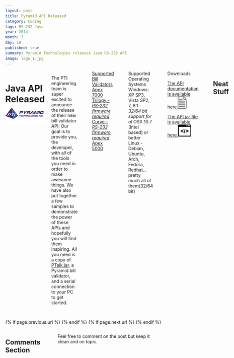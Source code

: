 ```yaml
---
layout: post
title: Pyramid API Released
category: Coding
tags: RS-232 Java
year: 2014
month: 7
day: 18
published: true
summary: Pyramid Technologies releases Java RS-232 API
image: logo_1.jpg
---
```


<!-- Content -->
<div class="row">
	<div class="col-md-9 columns">
	<!-- CONTENT HERE -->
	  
<h1>Java API Released<img alt="logo_1" class="pull-right" src="/img/logo.png" style="height:59px; width:149px" /></h1>

<p>The PTI engineering team is super excited to announce the release of their new bill validator API. Our goal is to provide you, the developer, with all of the tools you need in order to make awesome things. We have also put together a few samples to demonstrate the power of these APIs and hopefully you will find them inspiring. All you need is a copy of <a href="/api/release/PTalk.jar" target="_blank">PTalk.jar</a>, a Pyramid bill validator, and a serial connection to your PC to get started.</p>

<p>&nbsp;</p>

<div class="list-group">
  <a href="#" class="list-group-item active">
Supported Bill Validators
  </a>
  <a href="http://pyramidacceptors.com/apex-7000/" class="list-group-item">Apex 7000</a>
  <a href="http://pyramidacceptors.com/trilogy-series/" class="list-group-item">Trilogy - <i>RS-232 firmware required</i></a>
  <a href="http://pyramidacceptors.com/curve-series/" class="list-group-item">Curve - <i>RS-232 firmware required</i></a>
  <a href="http://pyramidacceptors.com/apex-series/" class="list-group-item">Apex 5000</a>
</div>

<p>&nbsp;</p>

<div class="list-group">
  <a class="list-group-item active">Supported Operating Systems</a>
  <a class="list-group-item">Windows: XP SP3, Vista SP2, 7, 8.1 - <i>32/64 bit support for al</i></a>
  <a class="list-group-item">OSX 10.7 (Intel based) or better</a>
  <a class="list-group-item">Linux - Debian, Ubuntu, Arch, Fedora, Redhat... pretty much all of them(32/64 bit)</a>
</div>

<p>&nbsp;</p>
<div class="list-group">
  <a class="list-group-item active">Downloads</a>  
  <a class="list-group-item media-list" href="/api" target="_blank"> 
    <p>The API documentation is available here.<img style="margin-right: 10px;" class="pull-right" src="/img/posts/javadoc_icon.png" alt="javadoc_icon"></p>
  </a>
  <a class="list-group-item media-list" href="/api/release/PTalk.jar" target="_blank"> 
    <p>The API jar file is available here.<img class="pull-right" src="/img/posts/jar_icon.png" alt="jar_icon"></p>
  </a>    
</div>

<p>&nbsp;</p>

<h2>Neat Stuff</h2>
<p>For our first round of APIs we have targetted the Java platform. Entrepenours and developers work on all platforms and so should our product. Many people have purchased our Apex and Trilogy model bill validators and requested sample code or APIs. We are making good on our promise to deliver.</p>

<p>&nbsp;</p>

<h3>Basic Example</h3>

<p>The simplest example can be constructed with just two lines of code. 
<ol>
<li>Instantiate a PyramidAcceptor</li>
<li>Connect</li>
<li>Done!</li>
</ol>
&nbsp;</p>

<div style="background:#eee; border:1px solid #ccc; padding:5px 10px">
<pre>
<code><em><a id="sample" name="sample"></a>...
// Create instance of bill acceptor and attempt to autodetect the device
PyramidAcceptor</em> acceptor = PyramidAcceptor.valueOfRS232();
<em> 
// Connect! this handles all the hand shaking and starts up the acceptor</em>
acceptor.connect();
...
</em></code>
</pre>
</div>

<p>&nbsp;</p>

<p>Of course, this is just a basic example. You are free to specify your own port name, port configuration, and even configure event handlers.&nbsp;</p>
<p>&nbsp;</p>

<h3>Feature-rich Example</h3>
In this example we set a custom baud, databit, stopbit, parity, and port name. We also show the ability to change the polling rate
and alter the bill enable disable pattern. This allows the master to block certain denominations from accepting.
<div style="background:#eee; border:1px solid #ccc; padding:5px 10px">
<pre>
<code><em><a id="sample" name="sample"></a>...
// Create instance of bill acceptor
acceptor = PyramidAcceptor.valueOfRS232(RS232Configuration.INSTANCE, 
		"COM4", APIConstants.BAUDRATE_9600, APIConstants.DATABITS_7,
		APIConstants.STOPBITS_1, APIConstants.PARITY_EVEN);		
// Connect! this handles all the handsahking
acceptor.connect();

// Set poll rate to 50 ms
acceptor.setPollRate(50);

// Enable only bills 1 and 2
RS232Configuration.INSTANCE.setEnableMask(0x3);
...
</em></code>
</pre>
</div>
<p>The demonstrates the configuration parameters for a PyramidAcceptor object as well as the bill enable masking.&nbsp;</p>

<p>&nbsp;</p>

<h2>Applet Sample</h2>
<div class="well well-lg">
<p><a href="/api/demo" target="_blank"><img rel="tooltip" title="Click to try live demo" target="_blank" alt="pyramid_api_applet_sample.png" class="right" src="/img/posts/pyramid_api_applet_sample.png" href="api/demo" /></a></p>
</div>
<p>With the example we demonstrate a simple applet that charges money for access to a service. In this case it is a silly count bot that counts words on a web page. With a little time you could adapt this to create a kiosk that serves YouTube videos, music, or any other timed service that you would like to sell</p>

<p>This example demonstrates the event support and device autodetection available with our API.</p><br>
<br>
<div class="panel panel-info">
<div class="panel-heading">Code</div>
<div class="panel-body">
<p>A working sample is available <a href="/api/demo" rel="tooltip" title="Java API Sample - Applet" target="_blank">here</a>.</p>
<p>The source code for this sample is available <a href="https://github.com/PyramidTechnologies/Java-API-applet-sample" rel="tooltip" title="Java API Sample - Applet" target="_blank">here</a>.</p>
<div class="alert alert-danger">This requires a bill validator and serial connection between your PC and the bill validator.</div>
  </div>
</div>

<h2>Desktop Sample</h2>
<div class="well well-lg">
<p><img alt="pyramid_api_desktop_sample.png" class="right" src="/img/posts/pyramid_api_desktop_sample.png" /></p>
</div>
<p>This is a more traditional example based on a JFrame. This simply enables the bill validator and reports and event or state change. This sample is good for debugging your application to ensure that your product idea will be rock-solid.</p>

<div class="panel panel-info">
<div class="panel-heading">Code</div>
<div class="panel-body">
The source code for this sample is available <a href="https://github.com/PyramidTechnologies/Java-API-desktop-sample" rel="tooltip" title="Java API Sample - Desktop" target="_blank">here</a>.</p></p>
<div class="alert alert-danger">This requires a bill validator and serial connection between your PC and the bill validator.</div>
  </div>
</div>
<h2>Your Input Welcome</h2>

<p>Here at Pyramid Technologies we value customer ideas and innovation. 
<br>If you require a functionality that our API is not providing, feel free to <a href="https://github.com/PyramidTechnologies/Feedback/issues/new">let us know</a>.</p>

<p>&nbsp;</p>

<p>&nbsp;</p>

<p>&nbsp;</p>
	  
	  
	<!-- END CONTENT-->  
	</div>
</div> 

<div class="row">
	<div class="span3 columns">&nbsp;</div>
	<div class="span6 column">
			<p class="pull-right">{% if page.previous.url %} <a href="{{page.previous.url}}" title="Previous Post: {{page.previous.title}}"><i class="icon-chevron-left"></i></a> 	{% endif %}   {% if page.next.url %} 	<a href="{{page.next.url}}" title="Next Post: {{page.next.title}}"><i class="icon-chevron-right"></i></a> 	{% endif %} </p>  
	</div>
</div>
	
<div class="row">	
    <div class="span9 columns">    
		<h2>Comments Section</h2>
	    <p>Feel free to comment on the post but keep it clean and on topic.</p>	
		<div id="disqus_thread"></div>
		<script type="text/javascript">
			/* * * CONFIGURATION VARIABLES: EDIT BEFORE PASTING INTO YOUR WEBPAGE * * */
			var disqus_shortname = 'ptidevelopers'; // required: replace example with your forum shortname
			var disqus_identifier = '{{ page.url }}';
			var disqus_url = 'http://pyramidtechnologies.github.com{{ page.url }}';
 
			
			/* * * DON'T EDIT BELOW THIS LINE * * */
			(function() {
				var dsq = document.createElement('script'); dsq.type = 'text/javascript'; dsq.async = true;
				dsq.src = 'http://' + disqus_shortname + '.disqus.com/embed.js';
				(document.getElementsByTagName('head')[0] || document.getElementsByTagName('body')[0]).appendChild(dsq);
			})();
		</script>
		<noscript>Please enable JavaScript to view the <a href="http://disqus.com/?ref_noscript">comments powered by Disqus.</a></noscript>
		<a href="http://disqus.com" class="dsq-brlink">blog comments powered by <span class="logo-disqus">Disqus</span></a>
	</div>
</div>

<!-- Twitter -->
<script>!function(d,s,id){var js,fjs=d.getElementsByTagName(s)[0];if(!d.getElementById(id)){js=d.createElement(s);js.id=id;js.src="//platform.twitter.com/widgets.js";fjs.parentNode.insertBefore(js,fjs);}}(document,"script","twitter-wjs");</script>

<!-- Google + -->
<script type="text/javascript">
  (function() {
    var po = document.createElement('script'); po.type = 'text/javascript'; po.async = true;
    po.src = 'https://apis.google.com/js/plusone.js';
    var s = document.getElementsByTagName('script')[0]; s.parentNode.insertBefore(po, s);
  })();
</script>
